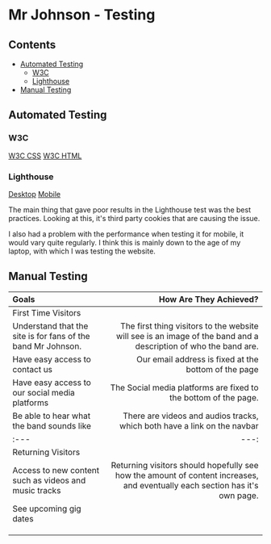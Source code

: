 # Mr Johnson - Testing

## Contents

* [Automated Testing](#automated-testing)
    * [W3C](#w3c)
    * [Lighthouse](#lighthouse)
* [Manual Testing](#manual-testing)

## Automated Testing

### W3C

[W3C CSS](assets/readme/w3c-css.jpg)
[W3C HTML](assets/readme/w3c-html.jpg)

### Lighthouse

[Desktop](assets/readme/lighthouse-desktop.jpg)
[Mobile](assets/readme/lighthouse-mobile.jpg)

The main thing that gave poor results in the Lighthouse test was the best practices. Looking at this, it's third party cookies that are causing the issue.

I also had a problem with the performance when testing it for mobile, it would vary quite regularly. I think  this is mainly down to the age of my laptop, with which I was testing the website.

## Manual Testing

| Goals | How Are They Achieved? |
| :--- | ---: |
| First Time Visitors |
| Understand that the site is for fans of the band Mr Johnson. | The first thing visitors to the website will see is an image of the band and a description of who the band are. |
| Have easy access to contact us | Our email address is fixed at the bottom of the page |
| Have easy access to our social media platforms | The Social media platforms are fixed to the bottom of the page. |
| Be able to hear what the band sounds like | There are videos and audios tracks, which both have a link on the navbar |
| :--- | ---: |
| Returning Visitors |
| Access to new content such as videos and music tracks | Returning visitors should hopefully see how the amount of content increases, and eventually each section has it's own page. |
| See upcoming gig dates |  |
|  |  |
|  |  |
|  |  |